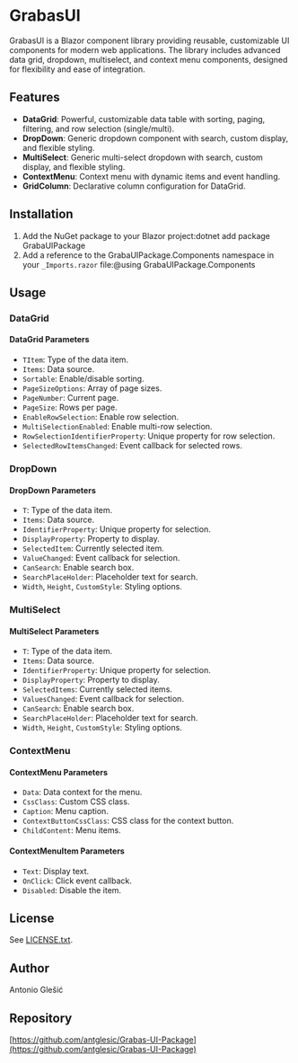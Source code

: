 # GrabasUI

GrabasUI is a Blazor component library providing reusable, customizable UI components for modern web applications. The library includes advanced data grid, dropdown, multiselect, and context menu components, designed for flexibility and ease of integration.

## Features

- **DataGrid**: Powerful, customizable data table with sorting, paging, filtering, and row selection (single/multi).
- **DropDown**: Generic dropdown component with search, custom display, and flexible styling.
- **MultiSelect**: Generic multi-select dropdown with search, custom display, and flexible styling.
- **ContextMenu**: Context menu with dynamic items and event handling.
- **GridColumn**: Declarative column configuration for DataGrid.

## Installation

1. Add the NuGet package to your Blazor project:dotnet add package GrabaUIPackage
2. Add a reference to the GrabaUIPackage.Components namespace in your `_Imports.razor` file:@using GrabaUIPackage.Components

## Usage

### DataGrid

#### DataGrid Parameters

- `TItem`: Type of the data item.
- `Items`: Data source.
- `Sortable`: Enable/disable sorting.
- `PageSizeOptions`: Array of page sizes.
- `PageNumber`: Current page.
- `PageSize`: Rows per page.
- `EnableRowSelection`: Enable row selection.
- `MultiSelectionEnabled`: Enable multi-row selection.
- `RowSelectionIdentifierProperty`: Unique property for row selection.
- `SelectedRowItemsChanged`: Event callback for selected rows.

### DropDown

#### DropDown Parameters

- `T`: Type of the data item.
- `Items`: Data source.
- `IdentifierProperty`: Unique property for selection.
- `DisplayProperty`: Property to display.
- `SelectedItem`: Currently selected item.
- `ValueChanged`: Event callback for selection.
- `CanSearch`: Enable search box.
- `SearchPlaceHolder`: Placeholder text for search.
- `Width`, `Height`, `CustomStyle`: Styling options.

### MultiSelect

#### MultiSelect Parameters

- `T`: Type of the data item.
- `Items`: Data source.
- `IdentifierProperty`: Unique property for selection.
- `DisplayProperty`: Property to display.
- `SelectedItems`: Currently selected items.
- `ValuesChanged`: Event callback for selection.
- `CanSearch`: Enable search box.
- `SearchPlaceHolder`: Placeholder text for search.
- `Width`, `Height`, `CustomStyle`: Styling options.

### ContextMenu

#### ContextMenu Parameters

- `Data`: Data context for the menu.
- `CssClass`: Custom CSS class.
- `Caption`: Menu caption.
- `ContextButtonCssClass`: CSS class for the context button.
- `ChildContent`: Menu items.

#### ContextMenuItem Parameters

- `Text`: Display text.
- `OnClick`: Click event callback.
- `Disabled`: Disable the item.

## License

See [LICENSE.txt](./LICENSE.txt).

## Author

Antonio Glešić

## Repository

[https://github.com/antglesic/Grabas-UI-Package](https://github.com/antglesic/Grabas-UI-Package)
